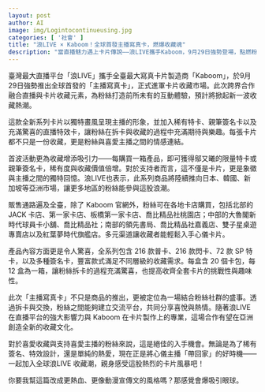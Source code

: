 ```yaml
---
layout: post
author: AI
image: img/Logintocontinueusing.jpg
categories: [ '社會' ]
title: "浪LIVE × Kaboom！全球首發主播寫真卡，燃爆收藏魂"  
description: "當直播魅力遇上卡片傳說——浪LIVE攜手Kaboom，9月29日強勢登場，點燃粉絲心中熱血！216款普卡、閃卡、SP特卡、親筆簽名卡全面降臨，拆卡瞬間彷彿打開異世界的傳送門，每一張都是與主播之間的羈絆！首波限定鄔又曦親簽特卡，更是稀有度MAX！現在就是入手的時刻，讓我們一起衝進全球浪LIVE收藏風暴，集齊、交換、燃燒吧——粉絲的戰場已全面開啟！"  "
---
```

臺灣最大直播平台「浪LIVE」攜手全臺最大寫真卡片製造商「Kaboom」，於9月29日強勢推出全球首發的「主播寫真卡」，正式進軍卡片收藏市場。此次跨界合作融合直播與卡片收藏元素，為粉絲打造前所未有的互動體驗，預計將掀起新一波收藏熱潮。  

這款全新系列卡片以獨特畫風呈現主播的形象，並加入稀有特卡、親筆簽名卡以及充滿驚喜的直播特效卡，讓粉絲在拆卡與收藏的過程中充滿期待與樂趣。每張卡片都不只是一份收藏，更是粉絲與喜愛主播之間的情感連結。  

首波活動更為收藏增添吸引力——每購買一箱產品，即可獲得鄔又曦的限量特卡或親筆簽名卡，稀有度與收藏價值倍增。對於支持者而言，這不僅是卡片，更是象徵與主播之間的獨特回憶。浪LIVE也表示，此系列商品將陸續推向日本、韓國、新加坡等亞洲市場，讓更多地區的粉絲能參與這股浪潮。  

販售通路遍及全臺，除了 Kaboom 官網外，粉絲可在各地卡店購買，包括北部的 JACK 卡店、第一家卡店、板橋第一家卡店、喬比精品社桃園店；中部的大魯閣新時代球員卡小舖、喬比精品社；南部的領先書局、喬比精品社嘉義店、雙子星桌遊專賣店以及紅葉夢時代旗艦店。多元渠道讓收藏者能輕鬆入手心儀卡片。  

產品內容方面更是令人驚喜，全系列包含 216 款普卡、216 款閃卡、72 款 SP 特卡，以及多種簽名卡，豐富款式滿足不同層級的收藏需求。每盒含 20 個卡包，每 12 盒為一箱，讓粉絲拆卡的過程充滿驚喜，也提高收齊全套卡片的挑戰性與趣味性。  

此次「主播寫真卡」不只是商品的推出，更被定位為一場結合粉絲社群的盛事。透過拆卡與交換，粉絲之間能夠建立交流平台，共同分享喜悅與熱情。隨著浪LIVE在直播平台的強大影響力與 Kaboom 在卡片製作上的專業，這場合作有望在亞洲創造全新的收藏文化。  

對於喜愛收藏與支持喜愛主播的粉絲來說，這是絕佳的入手機會。無論是為了稀有簽名、特效設計，還是單純的熱愛，現在正是將心儀主播「帶回家」的好時機——一起加入全球浪LIVE 收藏潮，親身感受這股熱烈的卡片風暴吧！  

你要我幫這篇改成更熱血、更像動漫宣傳文的風格嗎？那感覺會爆吸引眼球。
